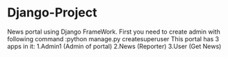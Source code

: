 # Django-Project
 News portal using Django FrameWork.
 First you need to create admin with following command :python manage.py createsuperuser
 This portal has 3 apps in it:
 1.Admin1 (Admin of portal)
 2.News (Reporter)
 3.User (Get News)
